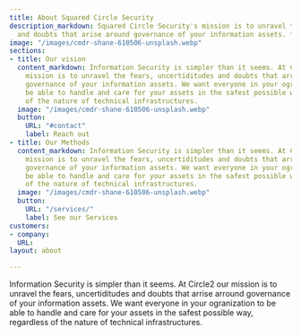 ```yaml
---
title: About Squared Circle Security
description_markdown: Squared Circle Security's mission is to unravel the fears, uncertitudes
  and doubts that arise around governance of your information assets. **Be in control.**
image: "/images/cmdr-shane-610506-unsplash.webp"
sections:
- title: Our vision
  content_markdown: Information Security is simpler than it seems. At Circle2 our
    mission is to unravel the fears, uncertiditudes and doubts that arrise arround
    governance of your information assets. We want everyone in your ogranization to
    be able to handle and care for your assets in the safest possible way, regardless
    of the nature of technical infrastructures.
  image: "/images/cmdr-shane-610506-unsplash.webp"
  button:
    URL: "#contact"
    label: Reach out
- title: Our Methods
  content_markdown: Information Security is simpler than it seems. At Circle2 our
    mission is to unravel the fears, uncertiditudes and doubts that arrise arround
    governance of your information assets. We want everyone in your ogranization to
    be able to handle and care for your assets in the safest possible way, regardless
    of the nature of technical infrastructures.
  image: "/images/cmdr-shane-610506-unsplash.webp"
  button:
    URL: "/services/"
    label: See our Services
customers:
- company: 
  URL: 
layout: about

---
```

Information Security is simpler than it seems. At Circle2 our mission is to unravel the fears, uncertiditudes and doubts that arrise arround governance of your information assets. We want everyone in your ogranization to be able to handle and care for your assets in the safest possible way, regardless of the nature of technical infrastructures.